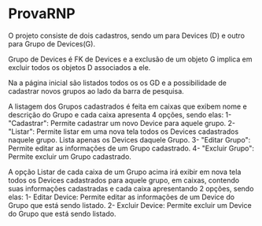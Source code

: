 # ProvaRNP
 O projeto consiste de dois cadastros, sendo um para Devices (D) e outro para Grupo de Devices(G).
 
 Grupo de Devices é FK de Devices e a exclusão de um objeto G implica em excluir todos os objetos D associados a ele.
 
 Na a página inicial são listados todos os os GD e a possibilidade de cadastrar novos grupos ao lado da barra de pesquisa.
 
 A listagem dos Grupos cadastrados é feita em caixas que exibem nome e descrição do Grupo e cada caixa apresenta 4 opções, sendo elas:
 1-"Cadastrar": Permite cadastrar um novo Device para aquele grupo. 
 2- "Listar": Permite listar em uma nova tela todos os Devices cadastrados naquele grupo. Lista apenas os Devices daquele Grupo.
 3- "Editar Grupo": Permite editar as informações de um Grupo cadastrado.
 4- "Excluir Grupo": Permite excluir um Grupo cadastrado.
 
 A opção Listar de cada caixa de um Grupo acima irá exibir em nova tela todos os Devices cadastrados para aquele grupo, em caixas, contendo suas informações cadastradas e cada caixa apresentando 2 opções, sendo elas:
1- Editar Device: Permite editar as informações de um Device do Grupo que está sendo listado.
2- Excluir Device: Permite excluir um Device do Grupo que está sendo listado.

